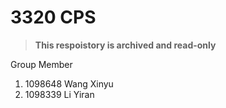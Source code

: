 # 3320 CPS

> **This respoistory is archived and read-only**

Group Member

1. 1098648 Wang Xinyu
2. 1098339 Li Yiran
